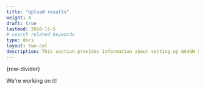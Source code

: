 ```yaml
---
title: "Upload results"
weight: 4
draft: true
lastmod: 2020-11-5
# search related keywords
type: docs
layout: two-col
description: This section provides information about setting up GA4GH Search API to expose data.
---
```


{row-divider}

We're working on it!